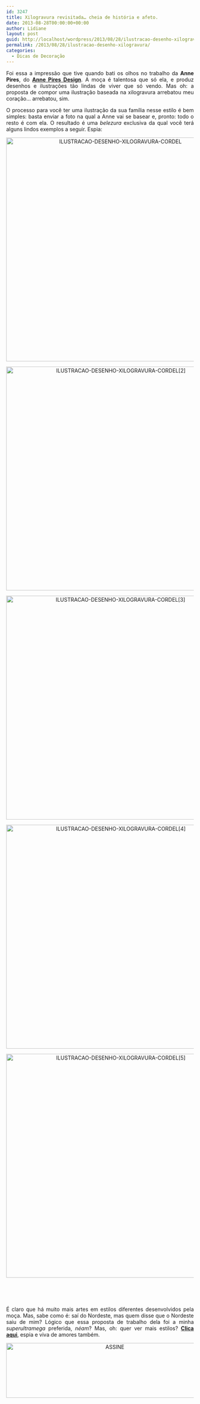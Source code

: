 ```yaml
---
id: 3247
title: Xilogravura revisitada… cheia de história e afeto.
date: 2013-08-28T00:00:00+00:00
author: Lidiane
layout: post
guid: http://localhost/wordpress/2013/08/28/ilustracao-desenho-xilogravura/
permalink: /2013/08/28/ilustracao-desenho-xilogravura/
categories:
  - Dicas de Decoração
---
```

<p style="text-align: justify;">
  Foi essa a impressão que tive quando bati os olhos no trabalho da <strong>Anne Pires</strong>, do <strong><a href="http://loja.annepires.com.br/" target="_blank">Anne Pires Design</a></strong>. A moça é talentosa que só ela, e produz desenhos e ilustrações tão lindas de viver que só vendo. Mas oh: a proposta de compor uma ilustração baseada na xilogravura arrebatou meu coração… arrebatou, sim.
</p>

<p style="text-align: justify;" align="justify">
  O processo para você ter uma ilustração da sua família nesse estilo é bem simples: basta enviar a foto na qual a Anne vai se basear e, pronto: todo o resto é com ela. O resultado é uma <em>belezura</em> exclusiva da qual você terá alguns lindos exemplos a seguir. Espia:
</p>

<!--more-->

<p align="center">
  <a href="http://www.trololodemulher.com.br/blog/wp-content/uploads/2013/07/ILUSTRACAO-DESENHO-XILOGRAVURA-CORDEL.jpg"><img class="alignnone size-full wp-image-9666" src="http://www.trololodemulher.com.br/blog/wp-content/uploads/2013/07/ILUSTRACAO-DESENHO-XILOGRAVURA-CORDEL.jpg" alt="ILUSTRACAO-DESENHO-XILOGRAVURA-CORDEL" width="598" height="600" /></a>
</p>

<p align="center">
  <a href="http://www.trololodemulher.com.br/blog/wp-content/uploads/2013/07/ILUSTRACAO-DESENHO-XILOGRAVURA-CORDEL2.png"><img class="alignnone size-full wp-image-9667" src="http://www.trololodemulher.com.br/blog/wp-content/uploads/2013/07/ILUSTRACAO-DESENHO-XILOGRAVURA-CORDEL2.png" alt="ILUSTRACAO-DESENHO-XILOGRAVURA-CORDEL[2]" width="600" height="600" /></a>
</p>

<p align="center">
  <a href="http://www.trololodemulher.com.br/blog/wp-content/uploads/2013/07/ILUSTRACAO-DESENHO-XILOGRAVURA-CORDEL3.jpg"><img class="alignnone size-full wp-image-9668" src="http://www.trololodemulher.com.br/blog/wp-content/uploads/2013/07/ILUSTRACAO-DESENHO-XILOGRAVURA-CORDEL3.jpg" alt="ILUSTRACAO-DESENHO-XILOGRAVURA-CORDEL[3]" width="598" height="600" /></a>
</p>

<p align="center">
  <a href="http://www.trololodemulher.com.br/blog/wp-content/uploads/2013/07/ILUSTRACAO-DESENHO-XILOGRAVURA-CORDEL4.png"><img class="alignnone size-full wp-image-9669" src="http://www.trololodemulher.com.br/blog/wp-content/uploads/2013/07/ILUSTRACAO-DESENHO-XILOGRAVURA-CORDEL4.png" alt="ILUSTRACAO-DESENHO-XILOGRAVURA-CORDEL[4]" width="600" height="600" /></a>
</p>

<p align="center">
  <a href="http://www.trololodemulher.com.br/blog/wp-content/uploads/2013/07/ILUSTRACAO-DESENHO-XILOGRAVURA-CORDEL5.png"><img class="alignnone size-full wp-image-9670" src="http://www.trololodemulher.com.br/blog/wp-content/uploads/2013/07/ILUSTRACAO-DESENHO-XILOGRAVURA-CORDEL5.png" alt="ILUSTRACAO-DESENHO-XILOGRAVURA-CORDEL[5]" width="600" height="600" /></a>
</p>

&nbsp;

&nbsp;

<p align="justify">
  É claro que há muito mais artes em estilos diferentes desenvolvidos pela moça. Mas, sabe como é: saí do Nordeste, mas quem disse que o Nordeste saiu de mim? Lógico que essa proposta de trabalho dela foi a minha <em>superultramega</em> preferida, <em>néam</em>? Mas, oh: quer ver mais estilos? <strong><a href="http://loja.annepires.com.br/" target="_blank">Clica aqui</a></strong>, espia e viva de amores também.
</p>

<p align="center">
  <a href="http://feedburner.google.com/fb/a/mailverify?uri=blogbichafemea&loc=pt_BR" target="_blank"><img class="alignnone size-full wp-image-14011" src="http://www.trololodemulher.com.br/blog/wp-content/uploads/2017/08/ASSINE.jpg" alt="ASSINE" width="568" height="147" /></a>
</p>